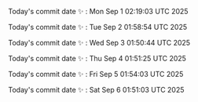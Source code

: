 Today's commit date ✨ : Mon Sep 1 02:19:03 UTC 2025 

Today's commit date ✨ : Tue Sep 2 01:58:54 UTC 2025 

Today's commit date ✨ : Wed Sep 3 01:50:44 UTC 2025 

Today's commit date ✨ : Thu Sep 4 01:51:25 UTC 2025 

Today's commit date ✨ : Fri Sep 5 01:54:03 UTC 2025 

Today's commit date ✨ : Sat Sep 6 01:51:03 UTC 2025 

